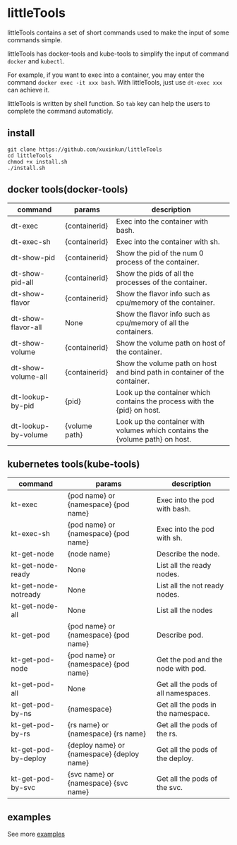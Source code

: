 # littleTools

littleTools contains a set of short commands used to make the input of some commands simple.

littleTools has docker-tools and kube-tools to simplify the input of command `docker` and `kubectl`.

For example, if you want to exec into a container, you may enter the command `docker exec -it xxx bash`. With littleTools, just use `dt-exec xxx` can achieve it.

littleTools is written by shell function. So `tab` key can help the users to complete the command automaticly.

## install 

```
git clone https://github.com/xuxinkun/littleTools
cd littleTools
chmod +x install.sh
./install.sh
```

## docker tools(docker-tools)

| command             | params        | description                                                  |
| ------------------- | ------------- | ------------------------------------------------------------ |
| dt-exec             | {containerid} | Exec into the container with bash.                           |
| dt-exec-sh          | {containerid} | Exec into the container with sh.                             |
| dt-show-pid         | {containerid} | Show the pid of the num 0 process of the container.          |
| dt-show-pid-all     | {containerid} | Show the pids of all the processes of the container.         |
| dt-show-flavor      | {containerid} | Show the flavor info such as cpu/memory of the container.    |
| dt-show-flavor-all  | None          | Show the flavor info such as cpu/memory of all the containers. |
| dt-show-volume      | {containerid} | Show the volume path on host of the container.               |
| dt-show-volume-all  | {containerid} | Show the volume path on host and bind path in container of the container. |
| dt-lookup-by-pid    | {pid}         | Look up the container which contains the process with the {pid} on host. |
| dt-lookup-by-volume | {volume path} | Look up the container with volumes which contains the {volume path} on host. |


## kubernetes tools(kube-tools)

| command              | params                                     | description                         |
| -------------------- | ------------------------------------------ | ----------------------------------- |
| kt-exec              | {pod name} or {namespace} {pod name}       | Exec into the pod with bash.        |
| kt-exec-sh           | {pod name} or {namespace} {pod name}       | Exec into the pod with sh.          |
| kt-get-node          | {node name}                                | Describe the node.                  |
| kt-get-node-ready    | None                                       | List all the ready nodes.           |
| kt-get-node-notready | None                                       | List all the not ready nodes.       |
| kt-get-node-all      | None                                       | List all the nodes                  |
| kt-get-pod           | {pod name} or {namespace} {pod name}       | Describe pod.                       |
| kt-get-pod-node      | {pod name} or {namespace} {pod name}       | Get the pod and the node with pod.  |
| kt-get-pod-all       | None                                       | Get all the pods of all namespaces. |
| kt-get-pod-by-ns     | {namespace}                                | Get all the pods in the namespace.  |
| kt-get-pod-by-rs     | {rs name} or {namespace} {rs name}         | Get all the pods of the rs.         |
| kt-get-pod-by-deploy | {deploy name} or {namespace} {deploy name} | Get all the pods of the deploy.     |
| kt-get-pod-by-svc    | {svc name} or {namespace} {svc name}       | Get all the pods of the svc.        |

## examples

See more [examples](examples.md)
